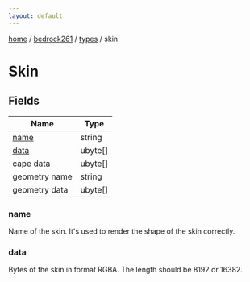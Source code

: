 ```yaml
---
layout: default
---
```


[home](/)  /  [bedrock261](/protocol/bedrock261)  /  [types](/protocol/bedrock261/types)  /  skin

# Skin

## Fields

Name | Type
---|---
[name](#name) | string
[data](#data) | ubyte[]
cape data | ubyte[]
geometry name | string
geometry data | ubyte[]

### name

Name of the skin. It's used to render the shape of the skin correctly.

### data

Bytes of the skin in format RGBA. The length should be 8192 or 16382.

